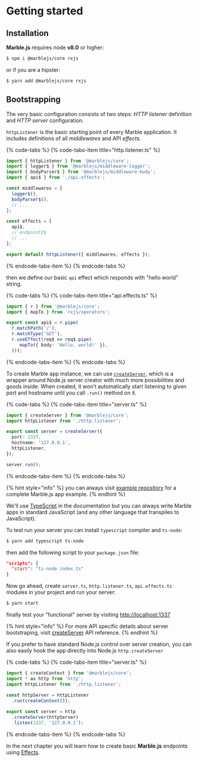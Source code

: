 # Getting started

## Installation

**Marble.js** requires node **v8.0** or higher:

```bash
$ npm i @marblejs/core rxjs
```

or if you are a hipster:

```bash
$ yarn add @marblejs/core rxjs
```

## Bootstrapping

The very basic configuration consists of two steps: _HTTP listener_ definition and _HTTP server_ configuration.

`httpListener` is the basic starting point of every Marble application. It includes definitions of all _middlewares_ and API _effects_.

{% code-tabs %}
{% code-tabs-item title="http.listener.ts" %}
```typescript
import { httpListener } from '@marblejs/core';
import { logger$ } from '@marblejs/middleware-logger';
import { bodyParser$ } from '@marblejs/middleware-body';
import { api$ } from './api.effects';

const middlewares = [
  logger$(),
  bodyParser$(),
  // ...
];

const effects = [
  api$,
  // endpoint2$
  // ...
];

export default httpListener({ middlewares, effects });
```
{% endcode-tabs-item %}
{% endcode-tabs %}

then we define our basic `api` effect which responds with "hello world" string.  

{% code-tabs %}
{% code-tabs-item title="api.effects.ts" %}
```typescript
import { r } from '@marblejs/core';
import { mapTo } from 'rxjs/operators';

export const api$ = r.pipe(
  r.matchPath('/'),
  r.matchType('GET'),
  r.useEffect(req$ => req$.pipe(
     mapTo({ body: 'Hello, world!' }),
  )));
```
{% endcode-tabs-item %}
{% endcode-tabs %}

To create Marble app instance, we can use [`createServer`](../api-reference/core/createserver.md), which is a wrapper around Node.js server creator with much more possibilities and goods inside. When created, it won't automatically start listening to given port and hostname until you call `.run()` method on it.

{% code-tabs %}
{% code-tabs-item title="server.ts" %}
```typescript
import { createServer } from '@marblejs/core';
import httpListener from './http.listener';

export const server = createServer({
  port: 1337,
  hostname: '127.0.0.1',
  httpListener,
});

server.run();
```
{% endcode-tabs-item %}
{% endcode-tabs %}  

{% hint style="info" %}
you can always visit [example repository](https://github.com/marblejs/example) for a complete Marble.js app example. 
{% endhint %}

We'll use [TypeScript](https://www.typescriptlang.org/) in the documentation but you can always write Marble apps in standard JavaScript (and any other language that transpiles to JavaScript). 

To test run your server you can install `typescript` compiler and `ts-node`:  
```bash
$ yarn add typescript ts-node
```  

then add the following script to your `package.json` file:  
```JSON
"scripts": {
  "start": "ts-node index.ts"
}
```

Now go ahead, create `server.ts`, `http.listener.ts`, `api.effects.ts` modules in your project and run your server:  
```bash
$ yarn start
```

finally test your "functional" server by visiting [http://localhost:1337]()

{% hint style="info" %}
For more API specific details about server bootstraping, visit [createServer](../api-reference/core/createserver.md) API reference.
{% endhint %}

If you prefer to have standard Node.js control over server creation, you can also easily hook the app directly into Node.js `http.createServer`

{% code-tabs %}
{% code-tabs-item title="server.ts" %}
```typescript
import { createContext } from '@marblejs/core';
import * as http from 'http';
import httpListener from './http.listener';

const httpServer = httpListener
  .run(createContext());
  
export const server = http
  .createServer(httpServer)
  .listen(1337, '127.0.0.1');
```
{% endcode-tabs-item %}
{% endcode-tabs %}

In the next chapter you will learn how to create basic **Marble.js** endpoints using [Effects](effects.md).

